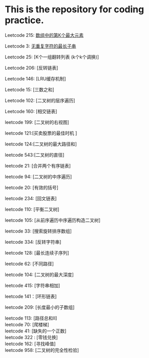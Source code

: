 # This is the repository for coding practice.
Leetcode 215: [数组中的第K个最大元素](https://github.com/azpeteryang/coding-interview/blob/master/215.%E6%95%B0%E7%BB%84%E4%B8%AD%E7%AC%AC%E4%B8%AA%E6%9C%80%E5%A4%A7%E5%85%83%E7%B4%A0.md)                  

Leetcode 3: [无重复字符的最长子串](https://github.com/azpeteryang/coding-interview/blob/master/3.%E6%97%A0%E9%87%8D%E5%A4%8D%E5%AD%97%E7%AC%A6%E7%9A%84%E6%9C%80%E9%95%BF%E5%AD%90%E4%B8%B2.md)     

Leetcode 25: [K个一组翻转列表   (k个k个调换)]   

Leetcode 206: [反转链表]       

Leetcode 146: [LRU缓存机制]       

Leetcode 15: [三数之和]       

Leetcode 102: [二叉树的层序遍历]       

Leetcode 160: [相交链表]       

leetcode 199: [二叉树的右视图]         

leetcode 121:[买卖股票的最佳时机 ]        

leetcode 124:[二叉树的最大路径和]         

leetcode 543:[二叉树的直径]         

leetcode 21: [合并两个有序链表]         

leetcode 94: [二叉树的中序遍历]       

leetcode 20: [有效的括号]             

leetcode 234: [回文链表]             

leetcode 110: [平衡二叉树]            

leetcode 105: [从前序遍历中序遍历构造二叉树]          

leetcode 33: [搜索旋转排序数组]             

leetcode 334: [反转字符串]             

leetcode 128: [最长连续子序列]       

leetcode 62: [不同路径]             

leetcode 104: [二叉树的最大深度]       

leetcode 415: [字符串相加]       

leetcode 141：[环形链表]            

leetcode 209: [长度最小的子数组]       

leetcode 113: [路径总和II]       
leetcode 70: [爬楼梯]             
leetcode 41: [缺失的一个正数]       
leetcode 322 : [零钱兑换]       
leetcode 162: [寻找峰值]             
leetcode 958: [二叉树的完全性检验]       
